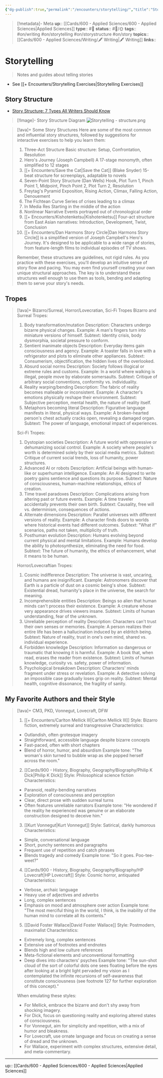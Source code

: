 ```yaml
---
{"dg-publish":true,"permalink":"/encounters/storytelling/","title":"Storytelling"}
---
```


> [!metadata]- Meta
> **up**:: [[Cards/600 - Applied Sciences/600 - Applied Sciences\|Applied Sciences]]
> **type**:: #📝 
> **status**:: #📝/🌞
> **tags**:: #on/writing #on/storytelling #on/storystructure #on/story
> **topics**:: [[Cards/600 - Applied Sciences/Writing/🖋 Writing\|🖋 Writing]]
> **links**::


# Storytelling

> Notes and guides about telling stories 


- See [[+ Encounters/Storytelling Exercises\|Storytelling Exercises]]

## Story Structure

- [Story Structure: 7 Types All Writers Should Know](https://blog.reedsy.com/guide/story-structure/)



> [!Image]- Story Structure Diagram
> ![Storytelling - structure.png](/img/user/Extras/Attachments/Storytelling%20-%20structure.png)


> [!ava]+ Some Story Structures
> Here are some of the most common and influential story structures, followed by suggestions for interactive exercises to help you learn them:
> 
> 1. Three-Act Structure Basic structure: Setup, Confrontation, Resolution
> 2. Hero's Journey (Joseph Campbell) A 17-stage monomyth, often simplified to 12 stages
> 3. [[+ Encounters/Save the Cat\|Save the Cat]] (Blake Snyder) 15-beat structure for screenplays, adaptable to novels
> 4. Seven-Point Story Structure (Dan Wells) Hook, Plot Turn 1, Pinch Point 1, Midpoint, Pinch Point 2, Plot Turn 2, Resolution
> 5. Freytag's Pyramid Exposition, Rising Action, Climax, Falling Action, Denouement
> 6. The Fichtean Curve Series of crises leading to a climax
> 7. In Media Res Starting in the middle of the action
> 8. Nonlinear Narrative Events portrayed out of chronological order
> 9. [[+ Encounters/Kishotenketsu\|Kishotenketsu]] Four-act structure from East Asian narratives: Introduction, Development, Twist, Conclusion
> 10. [[+ Encounters/Dan Harmons Story Circle\|Dan Harmons Story Circle]] is a simplified version of Joseph Campbell's Hero's Journey. It's designed to be applicable to a wide range of stories, from feature-length films to individual episodes of TV shows.
> 
> Remember, these structures are guidelines, not rigid rules. As you practice with these exercises, you'll develop an intuitive sense of story flow and pacing. You may even find yourself creating your own unique structural approaches. The key is to understand these structures well enough to use them as tools, bending and adapting them to serve your story's needs.



## Tropes


> [!ava]+ Bizarro/Surreal, Horror/Lovecratian, Sci-Fi Tropes 
> Bizarro and Surreal Tropes:
> 
> 1. Body transformation/mutation Description: Characters undergo bizarre physical changes. Example: A man's fingers turn into miniature versions of himself. Subtext: Identity crisis, body dysmorphia, societal pressure to conform.
> 2. Sentient inanimate objects Description: Everyday items gain consciousness and agency. Example: A toaster falls in love with a refrigerator and plots to eliminate other appliances. Subtext: Consumerism, objectification, the hidden lives of the overlooked.
> 3. Absurd social norms Description: Society follows illogical or extreme rules and customs. Example: In a world where walking is illegal, people move by elaborate somersaults. Subtext: Critique of arbitrary social conventions, conformity vs. individuality.
> 4. Reality warping/bending Description: The fabric of reality becomes malleable or inconsistent. Example: A character's emotions physically reshape their environment. Subtext: Subjective perception, mental health, the nature of reality itself.
> 5. Metaphors becoming literal Description: Figurative language manifests in literal, physical ways. Example: A broken-hearted person's chest actually cracks open, revealing a damaged organ. Subtext: The power of language, emotional impact of experiences.
> 
> Sci-Fi Tropes:
> 
> 1. Dystopian societies Description: A future world with oppressive or dehumanizing social control. Example: A society where people's worth is determined solely by their social media metrics. Subtext: Critique of current social trends, loss of humanity, power structures.
> 2. Advanced AI or robots Description: Artificial beings with human-like or superhuman intelligence. Example: An AI designed to write poetry gains sentience and questions its purpose. Subtext: Nature of consciousness, human-machine relationships, ethics of creation.
> 3. Time travel paradoxes Description: Complications arising from altering past or future events. Example: A time traveler accidentally prevents their own birth. Subtext: Causality, free will vs. determinism, consequences of actions.
> 4. Alternate dimensions Description: Parallel universes with different versions of reality. Example: A character finds doors to worlds where historical events had different outcomes. Subtext: "What if" scenarios, paths not taken, multiplicity of truth.
> 5. Posthuman evolution Description: Humans evolving beyond current physical and mental limitations. Example: Humans develop the ability to photosynthesize, eliminating the need for food. Subtext: The future of humanity, the ethics of enhancement, what it means to be human.
> 
> Horror/Lovecraftian Tropes:
> 
> 1. Cosmic indifference Description: The universe is vast, uncaring, and humans are insignificant. Example: Astronomers discover that Earth is a particle of dust on a cosmic being's shoe. Subtext: Existential dread, humanity's place in the universe, the search for meaning.
> 2. Incomprehensible entities Description: Beings so alien that human minds can't process their existence. Example: A creature whose very appearance drives viewers insane. Subtext: Limits of human understanding, fear of the unknown.
> 3. Unreliable perception of reality Description: Characters can't trust their own senses or memories. Example: A person realizes their entire life has been a hallucination induced by an eldritch being. Subtext: Nature of reality, trust in one's own mind, shared vs. individual experience.
> 4. Forbidden knowledge Description: Information so dangerous or traumatic that knowing it is harmful. Example: A book that, when read, erases the reader from existence. Subtext: Limits of human knowledge, curiosity vs. safety, power of information.
> 5. Psychological breakdown Description: Characters' minds fragment under stress or revelation. Example: A detective solving an impossible case gradually loses grip on reality. Subtext: Mental health, cognitive dissonance, the fragility of sanity.

## My Favorite Authors and their Style


> [!ava]+ CM3, PKD, Vonnegut, Lovecraft, DFW
> 1. [[+ Encounters/Carlton Mellick III\|Carlton Mellick III]] Style: Bizarro fiction, extremely surreal and transgressive Characteristics:
> 	- Outlandish, often grotesque imagery
> 	- Straightforward, accessible language despite bizarre concepts
> 	- Fast-paced, often with short chapters
> 	- Blend of horror, humor, and absurdism Example tone: "The woman's skin turned to bubble wrap as she popped herself across the room."
> 
> 2. [[Cards/900 - History, Biography, Geography/Biography/Philip K Dick\|Philip K Dick]] Style: Philosophical science fiction Characteristics:
> 	- Paranoid, reality-bending narratives
> 	- Exploration of consciousness and perception
> 	- Clear, direct prose with sudden surreal turns
> 	- Often features unreliable narrators Example tone: "He wondered if the reality he experienced was genuine or an elaborate construction designed to deceive him."
> 
> 3. [[Kurt Vonnegut\|Kurt Vonnegut]] Style: Satirical, darkly humorous Characteristics:
> 	- Simple, conversational language
> 	- Short, punchy sentences and paragraphs
> 	- Frequent use of repetition and catch phrases
> 	- Blends tragedy and comedy Example tone: "So it goes. Poo-tee-weet?"
> 
> 4. [[Cards/900 - History, Biography, Geography/Biography/HP Lovecraft\|HP Lovecraft]] Style: Cosmic horror, antiquated Characteristics:
> 	- Verbose, archaic language
> 	- Heavy use of adjectives and adverbs
> 	- Long, complex sentences
> 	- Emphasis on mood and atmosphere over action Example tone: "The most merciful thing in the world, I think, is the inability of the human mind to correlate all its contents."
> 
> 5. [[David Foster Wallace\|David Foster Wallace]] Style: Postmodern, maximalist Characteristics:
> 	- Extremely long, complex sentences
> 	- Extensive use of footnotes and endnotes
> 	- Blends high and low culture references
> 	- Meta-fictional elements and unconventional formatting
> 	- Deep dives into characters' psyches Example tone: "The sun-shot cloud of the sort of colorful dots one sees floating before the eyes after looking at a bright light pervaded my vision as I contemplated the infinite recursions of self-awareness that constitute consciousness (see footnote 127 for further exploration of this concept)."
> 
> When emulating these styles:
> 
> - For Mellick, embrace the bizarre and don't shy away from shocking imagery.
> - For Dick, focus on questioning reality and exploring altered states of consciousness.
> - For Vonnegut, aim for simplicity and repetition, with a mix of humor and bleakness.
> - For Lovecraft, use ornate language and focus on creating a sense of dread and the unknown.
> - For Wallace, experiment with complex structures, extensive detail, and meta-commentary.


---
up:: [[Cards/600 - Applied Sciences/600 - Applied Sciences\|Applied Sciences]]

